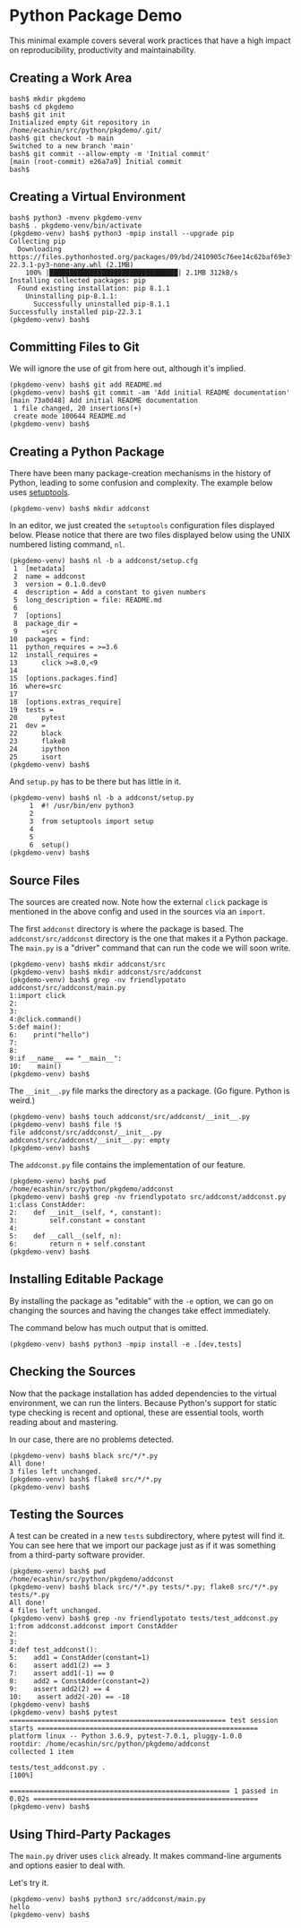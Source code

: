 # Python Package Demo

This minimal example covers several work practices
that have a high impact on reproducibility, productivity
and maintainability.

## Creating a Work Area

    bash$ mkdir pkgdemo
    bash$ cd pkgdemo
    bash$ git init
    Initialized empty Git repository in /home/ecashin/src/python/pkgdemo/.git/
    bash$ git checkout -b main
    Switched to a new branch 'main'
    bash$ git commit --allow-empty -m 'Initial commit'
    [main (root-commit) e26a7a9] Initial commit
    bash$ 

## Creating a Virtual Environment

    bash$ python3 -mvenv pkgdemo-venv
    bash$ . pkgdemo-venv/bin/activate
    (pkgdemo-venv) bash$ python3 -mpip install --upgrade pip
    Collecting pip
      Downloading https://files.pythonhosted.org/packages/09/bd/2410905c76ee14c62baf69e3f4aa780226c1bbfc9485731ad018e35b0cb5/pip-22.3.1-py3-none-any.whl (2.1MB)
        100% |████████████████████████████████| 2.1MB 312kB/s 
    Installing collected packages: pip
      Found existing installation: pip 8.1.1
        Uninstalling pip-8.1.1:
          Successfully uninstalled pip-8.1.1
    Successfully installed pip-22.3.1
    (pkgdemo-venv) bash$ 

## Committing Files to Git

We will ignore the use of git from here out,
although it's implied.

    (pkgdemo-venv) bash$ git add README.md 
    (pkgdemo-venv) bash$ git commit -am 'Add initial README documentation'
    [main 73a0d48] Add initial README documentation
     1 file changed, 20 insertions(+)
     create mode 100644 README.md
    (pkgdemo-venv) bash$ 

## Creating a Python Package

There have been many package-creation mechanisms
in the history of Python, leading to some confusion
and complexity.
The example below uses [setuptools](https://setuptools.pypa.io/en/latest/userguide/declarative_config.html).

    (pkgdemo-venv) bash$ mkdir addconst

In an editor, we just created the `setuptools` configuration files
displayed below.
Please notice that there are two files
displayed below using the UNIX numbered listing command, `nl`.

    (pkgdemo-venv) bash$ nl -b a addconst/setup.cfg
     1  [metadata]
     2  name = addconst
     3  version = 0.1.0.dev0
     4  description = Add a constant to given numbers
     5  long_description = file: README.md
     6
     7  [options]
     8  package_dir =
     9      =src
    10  packages = find:
    11  python_requires = >=3.6
    12  install_requires =
    13      click >=8.0,<9
    14
    15  [options.packages.find]
    16  where=src
    17
    18  [options.extras_require]
    19  tests =
    20      pytest
    21  dev =
    22      black
    23      flake8
    24      ipython
    25      isort
    (pkgdemo-venv) bash$

And `setup.py` has to be there but has little in it.

    (pkgdemo-venv) bash$ nl -b a addconst/setup.py
         1  #! /usr/bin/env python3
         2
         3  from setuptools import setup
         4
         5
         6  setup()
    (pkgdemo-venv) bash$ 

## Source Files

The sources are created now.
Note how the external `click` package is mentioned in the above config
and used in the sources via an `import`.

The first `addconst` directory is where the package is based.
The `addconst/src/addconst` directory is the one that makes it a Python package.
The `main.py` is a "driver" command that can run the code we will soon write.

    (pkgdemo-venv) bash$ mkdir addconst/src
    (pkgdemo-venv) bash$ mkdir addconst/src/addconst
    (pkgdemo-venv) bash$ grep -nv friendlypotato addconst/src/addconst/main.py 
    1:import click
    2:
    3:
    4:@click.command()
    5:def main():
    6:    print("hello")
    7:
    8:
    9:if __name__ == "__main__":
    10:    main()
    (pkgdemo-venv) bash$ 

The `__init__.py` file marks the directory as a package.
(Go figure.  Python is weird.)

    (pkgdemo-venv) bash$ touch addconst/src/addconst/__init__.py
    (pkgdemo-venv) bash$ file !$
    file addconst/src/addconst/__init__.py
    addconst/src/addconst/__init__.py: empty
    (pkgdemo-venv) bash$ 

The `addconst.py` file contains the implementation of our feature.

    (pkgdemo-venv) bash$ pwd
    /home/ecashin/src/python/pkgdemo/addconst
    (pkgdemo-venv) bash$ grep -nv friendlypotato src/addconst/addconst.py 
    1:class ConstAdder:
    2:    def __init__(self, *, constant):
    3:        self.constant = constant
    4:
    5:    def __call__(self, n):
    6:        return n + self.constant
    (pkgdemo-venv) bash$ 

## Installing Editable Package

By installing the package as "editable" with the `-e` option,
we can go on changing the sources and having the changes
take effect immediately.

The command below has much output that is omitted.

    (pkgdemo-venv) bash$ python3 -mpip install -e .[dev,tests]

## Checking the Sources

Now that the package installation has added dependencies
to the virtual environment,
we can run the linters.
Because Python's support for static type checking is recent and optional,
these are essential tools,
worth reading about and mastering.

In our case, there are no problems detected.

    (pkgdemo-venv) bash$ black src/*/*.py
    All done!
    3 files left unchanged.
    (pkgdemo-venv) bash$ flake8 src/*/*.py
    (pkgdemo-venv) bash$ 

## Testing the Sources

A test can be created in a new `tests` subdirectory,
where pytest will find it.
You can see here that we import our package
just as if it was something from a third-party software provider.

    (pkgdemo-venv) bash$ pwd
    /home/ecashin/src/python/pkgdemo/addconst
    (pkgdemo-venv) bash$ black src/*/*.py tests/*.py; flake8 src/*/*.py tests/*.py
    All done!
    4 files left unchanged.
    (pkgdemo-venv) bash$ grep -nv friendlypotato tests/test_addconst.py
    1:from addconst.addconst import ConstAdder
    2:
    3:
    4:def test_addconst():
    5:    add1 = ConstAdder(constant=1)
    6:    assert add1(2) == 3
    7:    assert add1(-1) == 0
    8:    add2 = ConstAdder(constant=2)
    9:    assert add2(2) == 4
    10:    assert add2(-20) == -18
    (pkgdemo-venv) bash$ 
    (pkgdemo-venv) bash$ pytest
    ====================================================== test session starts =======================================================
    platform linux -- Python 3.6.9, pytest-7.0.1, pluggy-1.0.0
    rootdir: /home/ecashin/src/python/pkgdemo/addconst
    collected 1 item                                                                                                                 
    
    tests/test_addconst.py .                                                                                                   [100%]
    
    ======================================================= 1 passed in 0.02s ========================================================
    (pkgdemo-venv) bash$ 

## Using Third-Party Packages

The `main.py` driver uses `click` already.
It makes command-line arguments and options easier to deal with.

Let's try it.

    (pkgdemo-venv) bash$ python3 src/addconst/main.py
    hello
    (pkgdemo-venv) bash$ 
    
